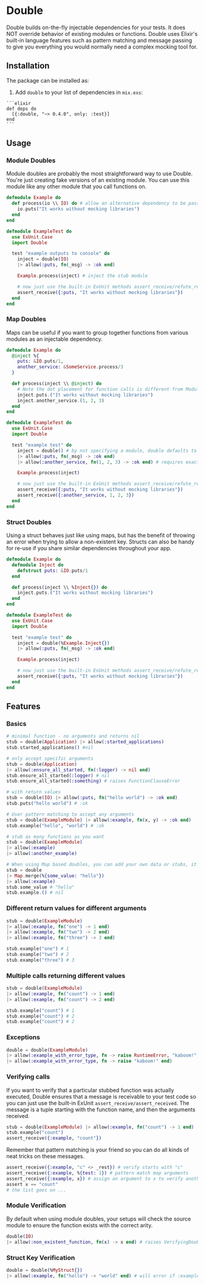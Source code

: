 # Double
Double builds on-the-fly injectable dependencies for your tests.
It does NOT override behavior of existing modules or functions.
Double uses Elixir's built-in language features such as pattern matching and message passing to
give you everything you would normally need a complex mocking tool for.

## Installation

The package can be installed as:

  1. Add `double` to your list of dependencies in `mix.exs`:

    ```elixir
    def deps do
      [{:double, "~> 0.4.0", only: :test}]
    end
    ```

## Usage

### Module Doubles

Module doubles are probably the most straightforward way to use Double.
You're just creating fake versions of an existing module.
You can use this module like any other module that you call functions on.

```elixir
defmodule Example do
  def process(io \\ IO) do # allow an alternative dependency to be passed
    io.puts("It works without mocking libraries")
  end
end

defmodule ExampleTest do
  use ExUnit.Case
  import Double

  test "example outputs to console" do
    inject = double(IO)
    |> allow(:puts, fn(_msg) -> :ok end)

    Example.process(inject) # inject the stub module

    # now just use the built-in ExUnit methods assert_receive/refute_receive to verify things
    assert_receive({:puts, "It works without mocking libraries"})
  end
end
```

### Map Doubles

Maps can be useful if you want to group together functions from various modules as an injectable dependency.

```elixir
defmodule Example do
  @inject %{
    puts: &IO.puts/1,
    another_service: &SomeService.process/3
  }

  def process(inject \\ @inject) do
    # Note the dot placement for function calls is different from Module-based doubles.
    inject.puts.("It works without mocking libraries")
    inject.another_service.(1, 2, 3)
  end
end

defmodule ExampleTest do
  use ExUnit.Case
  import Double

  test "example test" do
    inject = double() # by not specifying a module, double defaults to returning a map
    |> allow(:puts, fn(_msg) -> :ok end)
    |> allow(:another_service, fn(1, 2, 3) -> :ok end) # requires exactly 1, 2, 3 arguments

    Example.process(inject)

    # now just use the built-in ExUnit methods assert_receive/refute_receive to verify things
    assert_receive({:puts, "It works without mocking libraries"})
    assert_receive({:another_service, 1, 2, 3})
  end
end
```

### Struct Doubles

Using a struct behaves just like using maps, but has the benefit of throwing an error when trying to allow a non-existent key.
Structs can also be handy for re-use if you share similar dependencies throughout your app.

```elixir
defmodule Example do
  defmodule Inject do
    defstruct puts: &IO.puts/1
  end

  def process(inject \\ %Inject{}) do
    inject.puts.("It works without mocking libraries")
  end
end

defmodule ExampleTest do
  use ExUnit.Case
  import Double

  test "example test" do
    inject = double(%Example.Inject{})
    |> allow(:puts, fn(_msg) -> :ok end)

    Example.process(inject)

    # now just use the built-in ExUnit methods assert_receive/refute_receive to verify things
    assert_receive({:puts, "It works without mocking libraries"})
  end
end
```

## Features

### Basics

```elixir
# minimal function - no arguments and returns nil
stub = double(Application) |> allow(:started_applications)
stub.started_applications() #nil

# only accept specific arguments
stub = double(Application)
|> allow(:ensure_all_started, fn(:logger) -> nil end)
stub.ensure_all_started(:logger) # nil
stub.ensure_all_started(:something) # raises FunctionClauseError

# with return values
stub = double(IO) |> allow(:puts, fn("hello world") -> :ok end)
stub.puts("hello world") # :ok

# User pattern matching to accept any arguments
stub = double(ExampleModule) |> allow(:example, fn(x, y) -> :ok end)
stub.example("hello", "world") # :ok

# stub as many functions as you want
stub = double(ExampleModule)
|> allow(:example)
|> allow(:another_example)

# When using Map based doubles, you can add your own data or stubs, it's just a normal map
stub = double
|> Map.merge(%{some_value: "hello"})
|> allow(:example)
stub.some_value # "hello"
stub.example.() # nil
```

### Different return values for different arguments
```elixir
stub = double(ExampleModule)
|> allow(:example, fn("one") -> 1 end)
|> allow(:example, fn("two") -> 2 end)
|> allow(:example, fn("three") -> 3 end)

stub.example("one") # 1
stub.example("two") # 2
stub.example("three") # 3
```

### Multiple calls returning different values
```elixir
stub = double(ExampleModule)
|> allow(:example, fn("count") -> 1 end)
|> allow(:example, fn("count") -> 2 end)

stub.example("count") # 1
stub.example("count") # 2
stub.example("count") # 2
```

### Exceptions

```elixir
double = double(ExampleModule)
|> allow(:example_with_error_type, fn -> raise RuntimeError, "kaboom!" end)
|> allow(:example_with_error_type, fn -> raise "kaboom!" end)
```

### Verifying calls
If you want to verify that a particular stubbed function was actually executed,
Double ensures that a message is receivable to your test code so you can just use the built-in ExUnit `assert_receive/assert_received`.
The message is a tuple starting with the function name, and then the arguments received.

```elixir
stub = double(ExampleModule) |> allow(:example, fn("count") -> 1 end)
stub.example("count")
assert_receive({:example, "count"})
```
Remember that pattern matching is your friend so you can do all kinds of neat tricks on these messages.
```elixir
assert_receive({:example, "c" <> _rest}) # verify starts with "c"
assert_receive({:example, %{test: 1}) # pattern match map arguments
assert_receive({:example, x}) # assign an argument to x to verify another way
assert x == "count"
# the list goes on ...
```

### Module Verification

By default when using module doubles, your setups will check the source module to ensure the function exists with the correct arity.

```elixir
double(IO)
|> allow(:non_existent_function, fn(x) -> x end) # raises VerifyingDoubleError
```

### Struct Key Verification

```elixir
double = double(%MyStruct{})
|> allow(:example, fn("hello") -> "world" end) # will error if :example is not a key in MyStruct.
```
